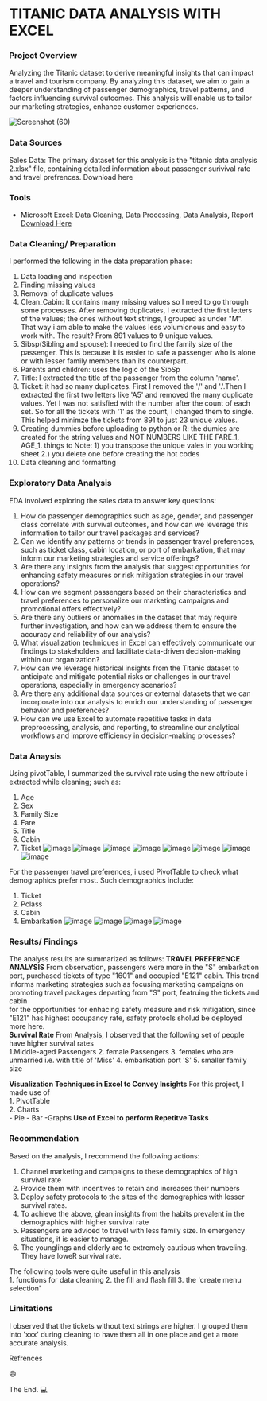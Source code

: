 # TITANIC DATA ANALYSIS WITH EXCEL
### Project Overview

Analyzing the Titanic dataset to derive meaningful insights that can impact a travel and tourism company. By analyzing this dataset, we aim to gain a deeper understanding of passenger demographics, travel patterns, and factors influencing survival outcomes. This analysis will enable us to tailor our marketing strategies, enhance customer experiences.

![Screenshot (60)](https://github.com/Uccodes/TITANIC-DATA-ANALYSIS-WITH-EXCEL/assets/122783699/451f78cc-fceb-45b8-a7b4-fb46f1f3e75c)

### Data Sources

Sales Data: The primary dataset for this analysis is the "titanic data analysis 2.xlsx" file, containing detailed information about passenger surivival rate and travel prefrences. Download here

### Tools

- Microsoft Excel: Data Cleaning, Data Processing, Data Analysis, Report [Download Here](https://microsoft.com)

### Data Cleaning/ Preparation
I performed the following in the data preparation phase:

1. Data loading and inspection
2. Finding missing values
3. Removal of duplicate values
4. Clean_Cabin:  It contains many missing values so I need to go through some processes. After removing duplicates, I extracted the first letters of the values; the ones without text strings, I grouped as under "M". That way i am able to make the values less volumionous and easy to work with. The result? From 891 values to 9 unique values.
5. Sibsp(Sibling and spouse): I needed to find the family size of the passenger. This is because it is easier to safe a passenger who is alone or with lesser family members than its counterpart.
6. Parents and children: uses the logic of the SibSp
7. Title: I extracted the title of the passenger from the column 'name'.
8. Ticket: it had so many duplicates. First I removed the '/' and '.'.Then I extracted the first two letters like 'A5' and removed the many duplicate values. Yet I was not satisfied with the number after the count of each set. So for all the tickets with '1' as the count, I changed them to single. This helped minimze the tickets from 891 to just 23 unique values.
9. Creating dummies before uploading to python or R: the dumies are created for the string values and NOT NUMBERS LIKE THE FARE_1, AGE_1. things to Note: 1) you transpose the unique vales in you working sheet 2.) you delete one before creating the hot codes
10. Data cleaning and formatting

### Exploratory Data Analysis
EDA involved exploring the sales data to answer key questions:
1. How do passenger demographics such as age, gender, and passenger class correlate with survival outcomes, and how can we leverage this information to tailor our travel packages and services?
2. Can we identify any patterns or trends in passenger travel preferences, such as ticket class, cabin location, or port of embarkation, that may inform our marketing strategies and service offerings?
3. Are there any insights from the analysis that suggest opportunities for enhancing safety measures or risk mitigation strategies in our travel operations?
4. How can we segment passengers based on their characteristics and travel preferences to personalize our marketing campaigns and promotional offers effectively?
5. Are there any outliers or anomalies in the dataset that may require further investigation, and how can we address them to ensure the accuracy and reliability of our analysis?
6. What visualization techniques in Excel can effectively communicate our findings to stakeholders and facilitate data-driven decision-making within our organization?
7. How can we leverage historical insights from the Titanic dataset to anticipate and mitigate potential risks or challenges in our travel operations, especially in emergency scenarios?
8. Are there any additional data sources or external datasets that we can incorporate into our analysis to enrich our understanding of passenger behavior and preferences?
9. How can we use Excel to automate repetitive tasks in data preprocessing, analysis, and reporting, to streamline our analytical workflows and improve efficiency in decision-making processes?


### Data Anaysis
Using pivotTable, I summarized the survival rate using the new attribute i extracted while cleaning; such as:
1. Age
2. Sex
3. Family Size
4. Fare
5. Title
6. Cabin
7. Ticket
![image](https://github.com/Uccodes/TITANIC-DATA-ANALYSIS-WITH-EXCEL/assets/122783699/f716e5fb-6e77-4430-a0b7-51217b430d23)
![image](https://github.com/Uccodes/TITANIC-DATA-ANALYSIS-WITH-EXCEL/assets/122783699/2cfd8a32-898a-45e3-aedf-db6dd4bff434)
![image](https://github.com/Uccodes/TITANIC-DATA-ANALYSIS-WITH-EXCEL/assets/122783699/fb3af3a2-7163-4928-bc43-05374bd52a3b)
![image](https://github.com/Uccodes/TITANIC-DATA-ANALYSIS-WITH-EXCEL/assets/122783699/224f0b24-26ab-4be6-8bb3-5d34d3a4f87b)
![image](https://github.com/Uccodes/TITANIC-DATA-ANALYSIS-WITH-EXCEL/assets/122783699/8b7f029a-de1f-4891-924a-229ff3dcefcb)
![image](https://github.com/Uccodes/TITANIC-DATA-ANALYSIS-WITH-EXCEL/assets/122783699/5fc3a411-fb87-46c3-ac76-a26d27afb35d)
![image](https://github.com/Uccodes/TITANIC-DATA-ANALYSIS-WITH-EXCEL/assets/122783699/334b2bd3-3db8-4f80-b36f-2ecc60ba51f4)
![image](https://github.com/Uccodes/TITANIC-DATA-ANALYSIS-WITH-EXCEL/assets/122783699/c904a75d-47ec-4739-8361-85cebb51af12)

For the passenger travel preferences, i used PivotTable to check what demographics prefer most. Such demographics include:
1. Ticket
2. Pclass
3. Cabin
4. Embarkation
![image](https://github.com/Uccodes/TITANIC-DATA-ANALYSIS-WITH-EXCEL/assets/122783699/11a4b044-a0f6-4ff9-b3db-6d99a5b2fde0)
![image](https://github.com/Uccodes/TITANIC-DATA-ANALYSIS-WITH-EXCEL/assets/122783699/304d5611-bcfd-4a90-a4c8-45496fa3b1c2)
![image](https://github.com/Uccodes/TITANIC-DATA-ANALYSIS-WITH-EXCEL/assets/122783699/075a278d-dd64-4327-8fb0-c713c713fd64)
![image](https://github.com/Uccodes/TITANIC-DATA-ANALYSIS-WITH-EXCEL/assets/122783699/5a008135-b8db-41a5-8f93-12de9255e615)


### Results/ Findings
The analyss results are summarized as follows:
**TRAVEL PREFERENCE ANALYSIS**
From observation, passengers were more in the "S" embarkation port, purchased tickets of type "1601" and occupied "E121" cabin.	
This trend informs marketing strategies such as focusing marketing campaigns on promoting travel packages departing from "S" port, featruing the tickets and cabin	
for the opportunities for enhacing safety measure and risk mitigation, since "E121" has highest occupancy rate, safety protocls sholud be deployed more here.	
**Survival Rate** 
From Analysis, I observed that the following set of people have higher survival rates	
	1.Middle-aged Passengers
	2. female Passengers
	3. females who are unmarried i.e. with title of 'Miss'
	4. embarkation port 'S'
	5. smaller family size

 **Visualization Techniques in Excel to Convey Insights**
For this project, I made use of		
	1. PivotTable	
	2. Charts	
		- Pie
		- Bar
		 -Graphs
**Use of Excel to perform Repetitve Tasks**
 
### Recommendation 

Based on the analysis, I recommend the following actions:

1. Channel marketing and campaigns to these demographics of high survival rate 
2. Provide them with incentives to retain and increases their numbers
3. Deploy safety protocols to the sites of the demographics with lesser survival rates.
4. To achieve the above, glean insights from the habits prevalent in the demographics with higher survival rate
5.  Passengers are adviced to travel with less family size. In emergency situations, it is easier to manage.
6.  The younglings and elderly are to extremely cautious when traveling. They have loweR survival rate.

The following tools were quite useful in this analysis	
	1. functions for data cleaning
	2. the fill and flash fill 
	3. the 'create menu selection'

### Limitations

I observed that the tickets without text strings are higher. I grouped them into 'xxx' during cleaning to have them all in one place and get a more accurate analysis.


Refrences


😄

The End. 💻
